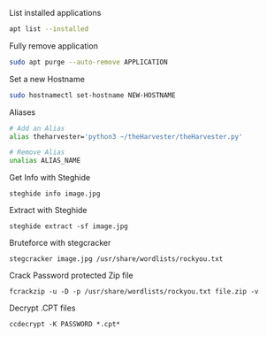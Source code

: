 List installed applications
```bash
apt list --installed
```
Fully remove application
```bash
sudo apt purge --auto-remove APPLICATION
```

Set a new Hostname
```bash
sudo hostnamectl set-hostname NEW-HOSTNAME
```
 Aliases
 ```bash
 # Add an Alias
 alias theharvester='python3 ~/theHarvester/theHarvester.py'
 
 # Remove Alias
 unalias ALIAS_NAME
 ```
Get Info with Steghide
```
steghide info image.jpg
```

Extract with Steghide
```
steghide extract -sf image.jpg
```
Bruteforce with stegcracker
```
stegcracker image.jpg /usr/share/wordlists/rockyou.txt
```
Crack Password protected Zip file
```
fcrackzip -u -D -p /usr/share/wordlists/rockyou.txt file.zip -v
```

Decrypt .CPT files
```
ccdecrypt -K PASSWORD *.cpt*
```
